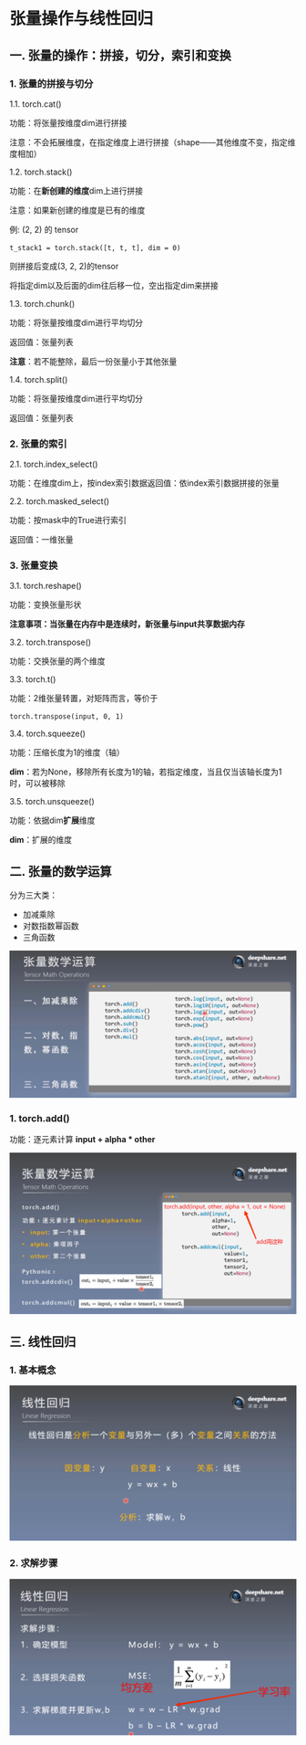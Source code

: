 # 张量操作与线性回归
## 一. 张量的操作：拼接，切分，索引和变换
### 1. 张量的拼接与切分
1.1. torch.cat()

功能：将张量按维度dim进行拼接

注意：不会拓展维度，在指定维度上进行拼接（shape——其他维度不变，指定维度相加）

1.2. torch.stack()

功能：在**新创建的维度**dim上进行拼接

注意：如果新创建的维度是已有的维度

例: (2, 2) 的 tensor

    t_stack1 = torch.stack([t, t, t], dim = 0)

则拼接后变成(3, 2, 2)的tensor

将指定dim以及后面的dim往后移一位，空出指定dim来拼接

1.3. torch.chunk()

功能：将张量按维度dim进行平均切分

返回值：张量列表

**注意**：若不能整除，最后一份张量小于其他张量

1.4. torch.split()

功能：将张量按维度dim进行平均切分

返回值：张量列表
### 2. 张量的索引

2.1. torch.index_select()

功能：在维度dim上，按index索引数据返回值：依index索引数据拼接的张量

2.2. torch.masked_select()

功能：按mask中的True进行索引

返回值：一维张量
### 3. 张量变换

3.1. torch.reshape()

功能：变换张量形状

**注意事项：当张量在内存中是连续时，新张量与input共享数据内存**

3.2. torch.transpose()

功能：交换张量的两个维度

3.3. torch.t()

功能：2维张量转置，对矩阵而言，等价于

    torch.transpose(input, 0, 1)

3.4. torch.squeeze()

功能：压缩长度为1的维度（轴）

**dim**：若为None，移除所有长度为1的轴，若指定维度，当且仅当该轴长度为1时，可以被移除

3.5. torch.unsqueeze()

功能：依据dim**扩展**维度

**dim**：扩展的维度

## 二. 张量的数学运算

分为三大类：
- 加减乘除
- 对数指数幂函数
- 三角函数

![1](pcs/1.png "1")

### 1. torch.add()

功能：逐元素计算 **input + alpha * other**

![2](pcs/2.png "2")

## 三. 线性回归

### 1. 基本概念

![3](pcs/3.png "3")

### 2. 求解步骤

![4](pcs/4.png "4")